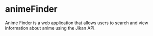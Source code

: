 # animeFinder
Anime Finder is a web application that allows users to search and view information about anime using the Jikan API.
